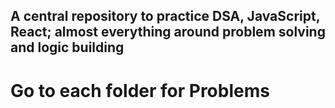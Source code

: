 ## A central repository to practice DSA, JavaScript, React; almost everything around problem solving and logic building
# Go to each folder for Problems